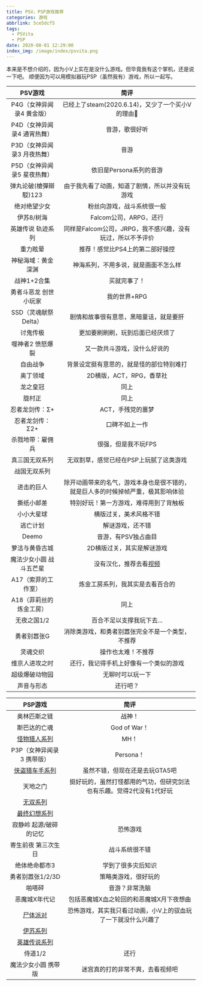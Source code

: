```yaml
---
title: PSV，PSP游戏推荐
categories: 游戏
abbrlink: 5ce5dcf5
tags:
  - PSVita
  - PSP
date: 2020-08-01 12:29:00
index_img: /image/index/psvita.png
---
```

本来是不想介绍的，因为小V上实在是没什么游戏。但毕竟我有这个掌机，还是说一下吧。
顺便因为可以用模拟器玩PSP（虽然我有）游戏，所以一起写。

PSV游戏|简评
:-:|:-:
P4G（女神异闻录4 黄金版）|已经上了steam(2020.6.14)，又少了一个买小V的理由:thinking:
P4D（女神异闻录4 通宵热舞）|音游，歌很好听
P3D（女神异闻录3 月夜热舞）|音游
P5D（女神异闻录5 星夜热舞）|依旧是Persona系列的音游
弹丸论破(槍彈辯駁)123|由于我先看了动画，知道了剧情，所以并没有玩游戏
绝对绝望少女|粉丝向游戏，战斗系统很一般
伊苏8/树海|Falcom公司，ARPG，还行
英雄传说 轨迹系列|同样是Falcom公司，JRPG，我不感兴趣，没有玩过，所以不予评价
重力眩晕|推荐！感觉比PS4上的第二部好操控
神秘海域：黄金深渊|神海系列，不用多说，就是画面不怎么样
战神1+2合集|买就完事了！
勇者斗恶龙 创世小玩家|我的世界+RPG
SSD（灵魂献祭Delta）|剧情和故事很有意思，黑暗童话，就是要肝
讨鬼传极|更加要刷刷刷，玩到后面已经厌烦了
噬神者2 愤怒爆裂|又一款共斗游戏，没什么好说的
自由战争|背景设定挺有意思的，就是怪的部位特别难打
奥丁领域|2D横版，ACT，RPG，香草社
龙之皇冠|同上
胧村正|同上
忍者龙剑传：Σ+|ACT，手残党的噩梦
忍者龙剑传：Σ2+|口碑不如上一作
杀戮地带：雇佣兵|很强，但是我不玩FPS
真三国无双系列|无双割草，感觉已经在PSP上玩腻了这类游戏
战国无双系列|
进击的巨人|除开动画带来的名气，游戏本身也是很不错的，就是巨人多的时候掉帧严重，极其影响体验
撕纸小邮差|特别好玩！第一方游戏，难得用到了背触板
小小大星球|横版过关，美术风格不错
逃亡计划|解谜游戏，还不错
Deemo|音游，有PSV独占曲目
萝洁与黄昏古城|2D横版过关，其实是解谜游戏
魔法少女小圆 战斗五芒星|没有汉化，推荐去看[视频](https://www.bilibili.com/video/BV1ks411n7qW)
A17（索菲的工作室）|炼金工房系列，我其实是去看百合的
A18（菲莉丝的炼金工房）|同上
无夜之国1/2|百合不足以支撑我玩下去...
勇者别嚣张G|消除类游戏，和勇者别嚣张完全不是一个类型，不推荐
灵魂交织|操作也太难！不推荐
维京人进攻之时|还行，我记得手机上好像有一个类似的游戏
超级爆破动物园|无聊时可以玩一下
声音与形态|还行吧？


PSP游戏|简评
:-:|:-:
奥林匹斯之链|战神！
斯巴达的亡魂|God of War！
[怪物猎人系列](https://zh.wikipedia.org/wiki/%E9%AD%94%E7%89%A9%E7%8D%B5%E4%BA%BA%E7%B3%BB%E5%88%97)|MH！
P3P（女神异闻录3 携带版）|Persona！
[侠盗猎车手系列](https://zh.wikipedia.org/wiki/%E4%BF%A0%E7%9B%9C%E7%8D%B5%E8%BB%8A%E6%89%8B%E7%B3%BB%E5%88%97)|虽然不错，但现在还是去玩GTA5吧
天地之门|挺好玩的，虽然打怪都用的气功，但研究剑法也有乐趣。觉得2代没有1代好玩
[无双系列](https://zh.wikipedia.org/wiki/%E6%97%A0%E5%8F%8C%E7%B3%BB%E5%88%97%E6%B8%B8%E6%88%8F%E5%88%97%E8%A1%A8)|
[最终幻想系列](https://zh.wikipedia.org/wiki/%E6%9C%80%E7%B5%82%E5%B9%BB%E6%83%B3%E7%B3%BB%E5%88%97)|
寂静岭 起源/破碎的记忆|恐怖游戏
寄生前夜 第三次生日|战斗系统很不错
绝体绝命都市3|学到了很多灾后知识
勇者别嚣张1/2/3D|策略类游戏，很好玩的
啪嗒砰|音游？非常洗脑
恶魔城X年代记|包括恶魔城X血之轮回的和恶魔城X月下夜想曲
[尸体派对](https://zh.wikipedia.org/wiki/%E5%B1%8D%E9%AB%94%E6%B4%BE%E5%B0%8D)|恐怖游戏，其实我只看过动画，小V上的驭血玩了一下就没什么兴趣了
[伊苏系列](https://zh.wikipedia.org/wiki/%E4%BC%8A%E8%8B%8F%E7%B3%BB%E5%88%97)|
[英雄传说系列](https://zh.wikipedia.org/wiki/%E8%8B%B1%E9%9B%84%E5%82%B3%E8%AA%AA%E7%B3%BB%E5%88%97)|
侍道1/2|还行
魔法少女小圆 携带版|迷宫真的打的非常不爽，去看视频吧




